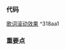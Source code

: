 ### 代码
[歌词滚动效果](https://github.com/forclh/js-examples/tree/main/%E6%AD%8C%E8%AF%8D%E6%BB%9A%E5%8A%A8%E6%95%88%E6%9E%9C) ^318aa1
### 重要点